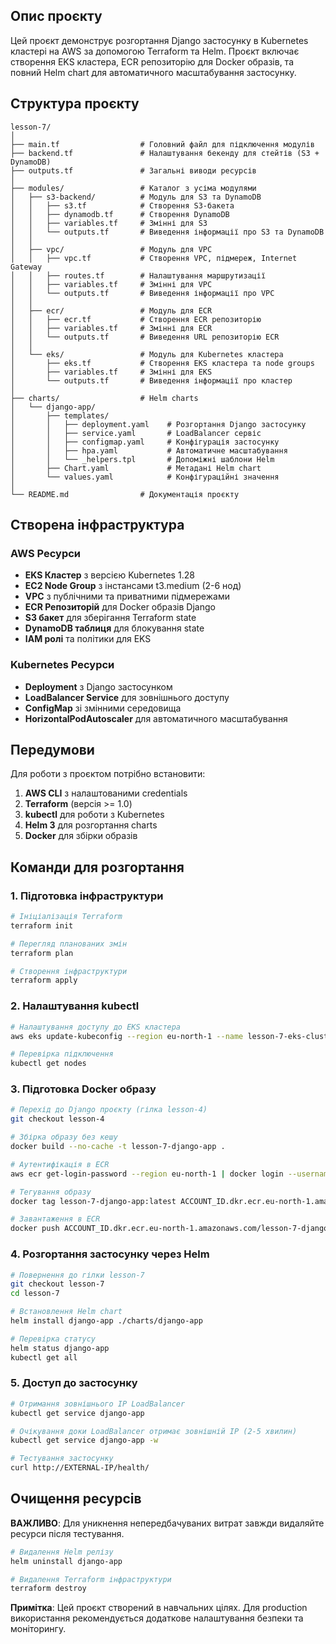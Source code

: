 ## Опис проєкту

Цей проєкт демонструє розгортання Django застосунку в Kubernetes кластері на AWS за допомогою Terraform та Helm. Проєкт включає створення EKS кластера, ECR репозиторію для Docker образів, та повний Helm chart для автоматичного масштабування застосунку.

## Структура проєкту

```
lesson-7/
│
├── main.tf                  # Головний файл для підключення модулів
├── backend.tf               # Налаштування бекенду для стейтів (S3 + DynamoDB)
├── outputs.tf               # Загальні виводи ресурсів
│
├── modules/                 # Каталог з усіма модулями
│   ├── s3-backend/          # Модуль для S3 та DynamoDB
│   │   ├── s3.tf            # Створення S3-бакета
│   │   ├── dynamodb.tf      # Створення DynamoDB
│   │   ├── variables.tf     # Змінні для S3
│   │   └── outputs.tf       # Виведення інформації про S3 та DynamoDB
│   │
│   ├── vpc/                 # Модуль для VPC
│   │   ├── vpc.tf           # Створення VPC, підмереж, Internet Gateway
│   │   ├── routes.tf        # Налаштування маршрутизації
│   │   ├── variables.tf     # Змінні для VPC
│   │   └── outputs.tf       # Виведення інформації про VPC
│   │
│   ├── ecr/                 # Модуль для ECR
│   │   ├── ecr.tf           # Створення ECR репозиторію
│   │   ├── variables.tf     # Змінні для ECR
│   │   └── outputs.tf       # Виведення URL репозиторію ECR
│   │
│   └── eks/                 # Модуль для Kubernetes кластера
│       ├── eks.tf           # Створення EKS кластера та node groups
│       ├── variables.tf     # Змінні для EKS
│       └── outputs.tf       # Виведення інформації про кластер
│
├── charts/                  # Helm charts
│   └── django-app/
│       ├── templates/
│       │   ├── deployment.yaml    # Розгортання Django застосунку
│       │   ├── service.yaml       # LoadBalancer сервіс
│       │   ├── configmap.yaml     # Конфігурація застосунку
│       │   ├── hpa.yaml           # Автоматичне масштабування
│       │   └── _helpers.tpl       # Допоміжні шаблони Helm
│       ├── Chart.yaml             # Метадані Helm chart
│       └── values.yaml            # Конфігураційні значення
│
└── README.md                # Документація проєкту
```

## Створена інфраструктура

### AWS Ресурси
- **EKS Кластер** з версією Kubernetes 1.28
- **EC2 Node Group** з інстансами t3.medium (2-6 нод)
- **VPC** з публічними та приватними підмережами
- **ECR Репозиторій** для Docker образів Django
- **S3 бакет** для зберігання Terraform state
- **DynamoDB таблиця** для блокування state
- **IAM ролі** та політики для EKS

### Kubernetes Ресурси
- **Deployment** з Django застосунком
- **LoadBalancer Service** для зовнішнього доступу
- **ConfigMap** зі змінними середовища
- **HorizontalPodAutoscaler** для автоматичного масштабування

## Передумови

Для роботи з проєктом потрібно встановити:

1. **AWS CLI** з налаштованими credentials
2. **Terraform** (версія >= 1.0)
3. **kubectl** для роботи з Kubernetes
4. **Helm 3** для розгортання charts
5. **Docker** для збірки образів

## Команди для розгортання

### 1. Підготовка інфраструктури

```bash
# Ініціалізація Terraform
terraform init

# Перегляд планованих змін
terraform plan

# Створення інфраструктури
terraform apply
```

### 2. Налаштування kubectl

```bash
# Налаштування доступу до EKS кластера
aws eks update-kubeconfig --region eu-north-1 --name lesson-7-eks-cluster

# Перевірка підключення
kubectl get nodes
```

### 3. Підготовка Docker образу

```bash
# Перехід до Django проєкту (гілка lesson-4)
git checkout lesson-4

# Збірка образу без кешу
docker build --no-cache -t lesson-7-django-app .

# Аутентифікація в ECR
aws ecr get-login-password --region eu-north-1 | docker login --username AWS --password-stdin ACCOUNT_ID.dkr.ecr.eu-north-1.amazonaws.com

# Тегування образу
docker tag lesson-7-django-app:latest ACCOUNT_ID.dkr.ecr.eu-north-1.amazonaws.com/lesson-7-django-app:latest

# Завантаження в ECR
docker push ACCOUNT_ID.dkr.ecr.eu-north-1.amazonaws.com/lesson-7-django-app:latest
```

### 4. Розгортання застосунку через Helm

```bash
# Повернення до гілки lesson-7
git checkout lesson-7
cd lesson-7

# Встановлення Helm chart
helm install django-app ./charts/django-app

# Перевірка статусу
helm status django-app
kubectl get all
```

### 5. Доступ до застосунку

```bash
# Отримання зовнішнього IP LoadBalancer
kubectl get service django-app

# Очікування доки LoadBalancer отримає зовнішній IP (2-5 хвилин)
kubectl get service django-app -w

# Тестування застосунку
curl http://EXTERNAL-IP/health/
```


## Очищення ресурсів

**ВАЖЛИВО**: Для уникнення непередбачуваних витрат завжди видаляйте ресурси після тестування.

```bash
# Видалення Helm релізу
helm uninstall django-app

# Видалення Terraform інфраструктури
terraform destroy
```


**Примітка**: Цей проєкт створений в навчальних цілях. Для production використання рекомендується додаткове налаштування безпеки та моніторингу.
